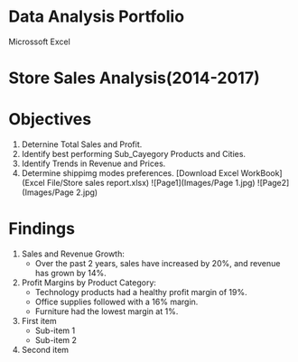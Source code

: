 # Data Analysis Portfolio
Microssoft Excel


# Store Sales Analysis(2014-2017) 

# Objectives
1. Deternine Total Sales and Profit.
2. Identify best performing Sub_Cayegory Products and Cities.
3. Identify Trends in Revenue and Prices.
4. Determine shippimg modes preferences.
[Download Excel WorkBook](Excel File/Store sales report.xlsx)
![Page1](Images/Page 1.jpg)
![Page2](Images/Page 2.jpg)

# Findings 
1. Sales and Revenue Growth:
   - Over the past 2 years, sales have increased by 20%, and revenue has grown by 14%.
2. Profit Margins by Product Category:
   - Technology products had a healthy profit margin of 19%.
   - Office supplies followed with a 16% margin.
   - Furniture had the lowest margin at 1%.
1. First item
   - Sub-item 1
   - Sub-item 2
2. Second item
   







